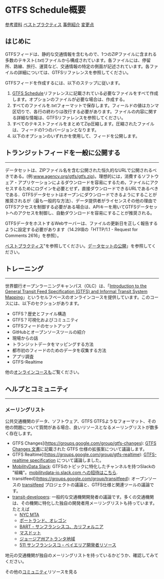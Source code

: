 # GTFS Schedule概要

<div class="landing-page">
   <a class="button" href="reference">参考資料</a>
   <a class="button" href="best-practices">ベストプラクティス</a>
   <a class="button" href="examples">事例紹介</a>
   <a class="button" href="changes">変更点</a>
</div>

## はじめに

GTFSフィードは、静的な交通情報を含むもので、1つのZIPファイルに含まれる多数のテキスト(.txt)ファイルから構成されています。各ファイルには、停留所、路線、旅行、運賃など、交通情報の特定の側面が記述されています。各ファイルの詳細については、GTFSリファレンスを参照してください。

GTFSフィードを作成するには、以下のステップに従います。

1. [GTFS Schedule](reference)リファレンスに記載されている必要なファイルをすべて作成します。オプションのファイルが必要な場合は、作成する。
1. すべてのファイルを.txtフォーマットで保存します。フィールドの値はカンマ区切りで、各行の終わりは改行する必要があります。ファイルの内容に関する詳細な情報は、GTFSリファレンスを参照してください。
1. すべてのテキストファイルをまとめてZip圧縮します。圧縮されたファイルは、フィードの1つのバージョンとなります。
1. 以下のオプションのいずれかを使用して、フィードを公開します。

## トランジットフィードを一般に公開する

<hr/>

データセットは、ZIPファイル名を含む公開された恒久的なURLで公開されるべきである。(例:www.agency.org/gtfs/gtfs.zip)。理想的には，消費するソフトウェア・アプリケーションによるダウンロードを容易にするため，ファイルにアクセスするためにログインを必要とせず，直接ダウンロードできるURLであるべきである．GTFSデータセットはオープンにダウンロードできるようにすることが推奨されるが（最も一般的な方法）、データ提供者がライセンスその他の理由でGTFSアクセスを制御する必要がある場合は、APIキーを用いてGTFSデータセットへのアクセスを制御し、自動ダウンロードを容易にすることが推奨される。

GTFSデータをホストするWebサーバーは、ファイルの更新日を正しく報告するように設定する必要があります（14.29項の「HTTP/1.1 - Request for Comments 2616」を参照）。

[ベストプラクティス](best-practices/#dataset-publishing-general-practices)"を参照してください。[データセットの公開](best-practices/#dataset-publishing-general-practices)」を参照してください。

## トレーニング

<hr/>

世界銀行オープンラーニングキャンパス（OLC）は、「[Introduction to the General Transit Feed Specification (GTFS) and Informal Transit System Mapping](https://olc.worldbank.org/content/introduction-general-transit-feed-specification-gtfs-and-informal-transit-system-mapping)」というセルフベースのオンラインコースを提供しています。このコースには、以下のセクションがあります。

* GTFS？歴史とファイル構造
* GTFS？可視化およびコミュニティ
* GTFSフィードのセットアップ
* GitHubとオープンソースツールの紹介
* 現場からの話
* トランジットデータをマッピングする方法
* 都市初のフィードのためのデータを収集する方法
* アプリ調査
* GTFS-Realtime

他の[オンラインコースも](../resources/other/#on-line-courses)ご覧ください。

## ヘルプとコミュニティ

<hr/>

### メーリングリスト

公共交通機関のデータ、ソフトウェア、GTFS GTFSようなフォーマット、その他の問題について質問がある場合、良いリソースとなるメーリングリストが数多く存在します。

* GTFS Changes](https://groups.google.com/group/gtfs-changes): [GTFS Changes 文書](https://github.com/google/transit/blob/master/gtfs/CHANGES.md)に記載された GTFS 仕様の拡張案について議論します。
* GTFS Realtime](https://groups.google.com/group/gtfs-realtime): [GTFS-realtime specification](https://github.com/google/transit/tree/master/gtfs-realtime) について議論しました。
* [MobilityData Slack](https://mobilitydata-io.slack.com/): GTFSのトピックに特化したチャンネルを持つSlackの "組織"。[mobilitydata-io.slack.com への招待はこちら](https://share.mobilitydata.org/slack).
* transitfeed](https://groups.google.com/group/transitfeed): オープンソースの [transitfeed](https://groups.google.com/group/transitfeed) プロジェクトの議論と、GTFS仕様と関連ツールの議論です。
* [transit-developers](https://groups.google.com/group/transit-developers): 一般的な交通機関開発者の議論です。多くの交通機関は、その機関に特化した独自の開発者用メーリングリストも持っています。たとえば
    * [NYC MTA](https://groups.google.com/group/mtadeveloperresources)
    * [ポートランド、オレゴン](https://groups.google.com/group/transit-developers-pdx)
    * [BART - サンフランシスコ、カリフォルニア](https://groups.google.com/group/bart-developers)
    * [マスドット](https://groups.google.com/group/massdotdevelopers)
    * [ジョージア州アトランタ地域](https://groups.google.com/forum/#!forum/atl-transit-developers)
    * [511 サンフランシスコ・ベイエリア開発者リソース](https://groups.google.com/forum/#!forum/511sfbaydeveloperresources)

地元の交通機関が独自のメーリングリストを持っているかどうか、確認してみてください。


その他の[コミュニティ](../resources/community)リソースを見る
